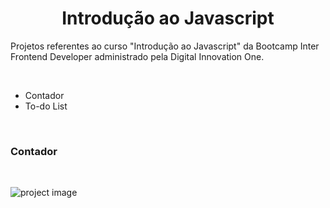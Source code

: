 <h1 align="center">Introdução ao Javascript</h1>

Projetos referentes ao curso "Introdução ao Javascript" da Bootcamp Inter Frontend Developer administrado pela Digital Innovation One.

<br>

- Contador
- To-do List

<br>

### Contador

<br>

![project image](contador/image/projectImage.png)
